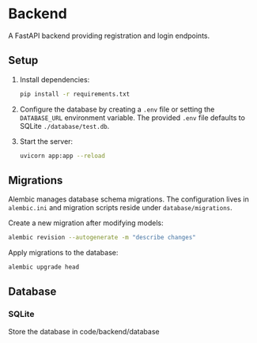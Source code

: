 # Backend

A FastAPI backend providing registration and login endpoints.

## Setup

1. Install dependencies:

   ```bash
   pip install -r requirements.txt
   ```

2. Configure the database by creating a `.env` file or setting the `DATABASE_URL` environment variable.
   The provided `.env` file defaults to SQLite `./database/test.db`.
3. Start the server:

   ```bash
   uvicorn app:app --reload
   ```

## Migrations

Alembic manages database schema migrations. The configuration lives in
`alembic.ini` and migration scripts reside under `database/migrations`.

Create a new migration after modifying models:

```bash
alembic revision --autogenerate -m "describe changes"
```

Apply migrations to the database:

```bash
alembic upgrade head
```

## Database

### SQLite

Store the database in code/backend/database
